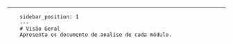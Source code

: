 ---
        sidebar_position: 1
        ---
        # Visão Geral        
        Apresenta os documento de analise de cada módulo. 
        